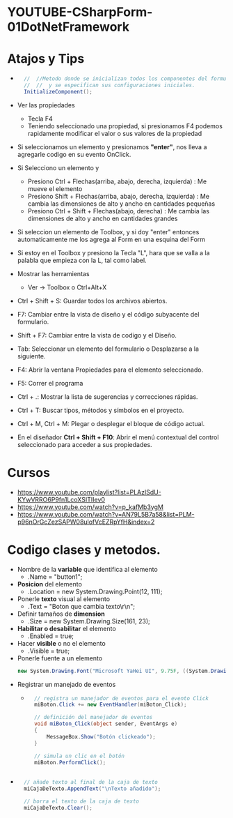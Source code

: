 # YOUTUBE-CSharpForm-01DotNetFramework

# Atajos y Tips
* ```c#
    //  //Metodo donde se inicializan todos los componentes del formulario 
    //  //  y se especifican sus configuraciones iniciales.
    InitializeComponent();
    ```

* Ver las propiedades 
    - Tecla F4
    - Teniendo seleccionado una propiedad, si presionamos F4 podemos rapidamente modificar el valor o sus valores de la propiedad
* Si seleccionamos un elemento y presionamos **"enter"**, nos lleva a agregarle codigo en su evento OnClick.
* Si Selecciono un elemento y
    - Presiono Ctrl + Flechas(arriba, abajo, derecha, izquierda) : Me mueve el elemento
    - Presiono Shift + Flechas(arriba, abajo, derecha, izquierda) : Me cambia las dimensiones de alto y ancho en cantidades pequeñas
    - Presiono Ctrl + Shift + Flechas(abajo, derecha) : Me cambia las dimensiones de alto y ancho en cantidades grandes
* Si seleccion un elemento de Toolbox, y si doy "enter" entonces automaticamente me los agrega al Form en una esquina del Form
* Si estoy en el Toolbox y presiono la Tecla "L", hara que se valla a la palabla que empieza con la L, tal como label.
* Mostrar las herramientas
    - Ver -> Toolbox o 	Ctrl+Alt+X
* Ctrl + Shift + S: Guardar todos los archivos abiertos.
* F7: Cambiar entre la vista de diseño y el código subyacente del formulario.
* Shift + F7: Cambiar entre la vista de codigo y el Diseño.
* Tab: Seleccionar un elemento del formulario o Desplazarse a la siguiente.
* F4: Abrir la ventana Propiedades para el elemento seleccionado.
* F5: Correr el programa
* Ctrl + .: Mostrar la lista de sugerencias y correcciones rápidas.
* Ctrl + T: Buscar tipos, métodos y símbolos en el proyecto.
* Ctrl + M, Ctrl + M: Plegar o desplegar el bloque de código actual.
* En el diseñador **Ctrl + Shift + F10**: Abrir el menú contextual del control seleccionado para acceder a sus propiedades.

# Cursos 
* https://www.youtube.com/playlist?list=PLAzlSdU-KYwVRRO6P9fn1LcoXSITIIev0
* https://www.youtube.com/watch?v=p_kafMb3ygM
* https://www.youtube.com/watch?v=AN79L5B7a58&list=PLM-p96nOrGcZezSAPW08ulofVcEZRpYfH&index=2

# Codigo clases y metodos.
* Nombre de la **variable** que identifica al elemento 
    - .Name = "button1";
* **Posicion** del elemento
    - .Location = new System.Drawing.Point(12, 111);
* Ponerle **texto** visual al elemento
    - .Text = "Boton que cambia texto\r\n";
* Definir tamaños de **dimension**
    - .Size = new System.Drawing.Size(161, 23);
* **Habilitar o desabilitar** el elemento
    - .Enabled = true;
* Hacer **visible** o no el elemento
    - .Visible = true;
* Ponerle fuente a un elemento
    ```C#
    new System.Drawing.Font("Microsoft YaHei UI", 9.75F, ((System.Drawing.FontStyle)((System.Drawing.FontStyle.Bold | System.Drawing.FontStyle.Underline))), System.Drawing.GraphicsUnit.Point, ((byte)(0)));
    ```
* Registrar un manejado de eventos
    - ```c#
        // registra un manejador de eventos para el evento Click
        miBoton.Click += new EventHandler(miBoton_Click);

        // definición del manejador de eventos
        void miBoton_Click(object sender, EventArgs e)
        {
            MessageBox.Show("Botón clickeado");
        }

        // simula un clic en el botón
        miBoton.PerformClick();
    ```
* ```c#
    // añade texto al final de la caja de texto
    miCajaDeTexto.AppendText("\nTexto añadido");

    // borra el texto de la caja de texto
    miCajaDeTexto.Clear();
    ```